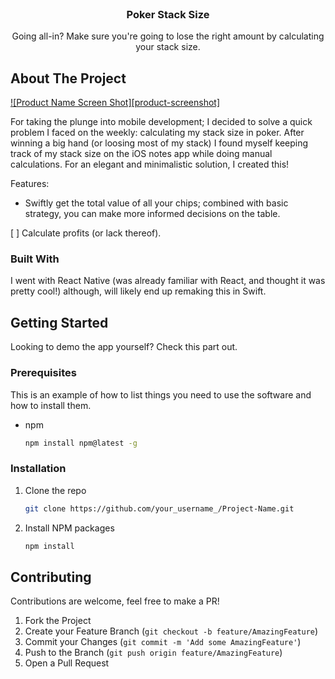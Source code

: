 <!-- PROJECT LOGO -->
<br />
<p align="center">
  <h3 align="center">Poker Stack Size</h3>

  <p align="center">
    Going all-in? Make sure you're going to lose the right amount by calculating your stack size.
  </p>
</p>




<!-- ABOUT THE PROJECT -->
## About The Project

[![Product Name Screen Shot][product-screenshot]](https://example.com)

For taking the plunge into mobile development; I decided to solve a quick problem I faced on the weekly: calculating my stack size in poker. After winning a big hand (or loosing most of my stack) I found myself keeping track of my stack size on the iOS notes app while doing manual calculations. For an elegant and minimalistic solution, I created this!

Features:
* Swiftly get the total value of all your chips; combined with basic strategy, you can make more informed decisions on the table.

[ ] Calculate profits (or lack thereof).


### Built With
I went with React Native (was already familiar with React, and thought it was pretty cool!) although, will likely end up remaking this in Swift.


<!-- GETTING STARTED -->
## Getting Started

Looking to demo the app yourself? Check this part out.

### Prerequisites

This is an example of how to list things you need to use the software and how to install them.
* npm
  ```sh
  npm install npm@latest -g
  ```

### Installation

1. Clone the repo
   ```sh
   git clone https://github.com/your_username_/Project-Name.git
   ```
2. Install NPM packages
   ```sh
   npm install
   ```

<!-- CONTRIBUTING -->
## Contributing

Contributions are welcome, feel free to make a PR!

1. Fork the Project
2. Create your Feature Branch (`git checkout -b feature/AmazingFeature`)
3. Commit your Changes (`git commit -m 'Add some AmazingFeature'`)
4. Push to the Branch (`git push origin feature/AmazingFeature`)
5. Open a Pull Request
